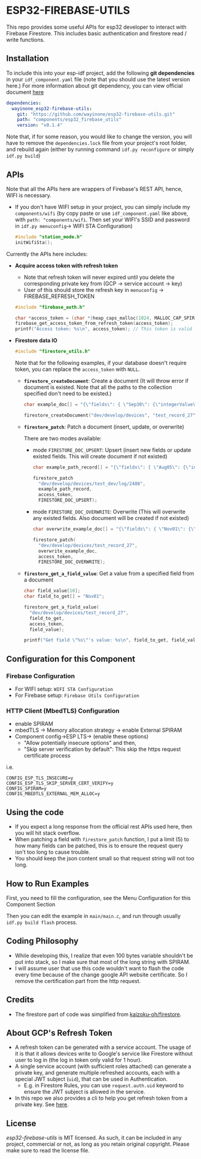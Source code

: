# ESP32-FIREBASE-UTILS

This repo provides some useful APIs for esp32 developer to interact with Firebase Firestore.
This includes basic authentication and firestore read / write functions.

## Installation

To include this into your esp-idf project, add the following **git dependencies** in your `idf_component.yaml` file (note that you should use the latest version here.) For more information about git dependency, you can view official document [here](https://docs.espressif.com/projects/idf-component-manager/en/latest/reference/manifest_file.html#component-dependencies)

```yaml
dependencies:
  wayinone_esp32-firebase-utils:
    git: "https://github.com/wayinone/esp32-firebase-utils.git"
    path: "components/esp32_firebase_utils"
    version: "v0.1.4"
```

Note that, if for some reason, you would like to change the version, you will have to remove the `dependencies.lock` file from your project's root folder, and rebuild again (either by running command `idf.py reconfigure` or simply `idf.py build`)

## APIs

Note that all the APIs here are wrappers of Firebase's REST API, hence, WIFI is necessary. 
  * If you don't have WIFI setup in your project, you can simply include my `components/wifi` (by copy paste or use `idf_component.yaml` like above, with `path: "components/wifi`. Then set your WIFI's SSID and password in `idf.py menuconfig`-> WIFI STA Configuration)
  
    ```cpp
    #include "station_mode.h"
    initWifiSta();
    ```

Currently the APIs here includes:

* **Acquire access token with refresh token**
  * Note that refresh token will never expired until you delete the corresponding private key from (GCP -> service account -> key)
  * User of this should store the refresh key in `menuconfig` -> FIREBASE_REFRESH_TOKEN
  
  ```cpp
  #include "firebase_auth.h"

  char *access_token = (char *)heap_caps_malloc(1024, MALLOC_CAP_SPIRAM);
  firebase_get_access_token_from_refresh_token(access_token);
  printf("Access token: %s\n", access_token); // This token is valid for 1 hour
  ```

* **Firestore data IO**
  
  ```cpp
  #include "firestore_utils.h"
  ```

  Note that for the following examples, if your database doesn't require token, you can replace the `access_token` with `NULL`.
  * **`firestore_createDocument`**: Create a document (It will throw error if document is existed. Note that all the paths to the collection specified don't need to be existed.)
  
    ```cpp
    char example_doc[] = "{\"fields\": { \"Sep30\": {\"integerValue\": \"1000\"}}}";

    firestore_createDocument("dev/develop/devices", "test_record_27", example_doc, access_token);
    ```

  * **`firestore_patch`**: Patch a document (insert, update, or overwrite)
    
    There are two modes available:
    * mode `FIRESTORE_DOC_UPSERT`:  Upsert (insert new fields or update existed fields. This will create document if not existed)
  
      ```cpp
      char example_path_record[] = "{\"fields\": { \"Aug05\": {\"integerValue\": \"700\"}, \"Aug06\": {\"integerValue\": \"700\"}}}";

      firestore_patch
        "dev/develop/devices/test_dev/log/2408", 
        example_path_record, 
        access_token, 
        FIRESTORE_DOC_UPSERT);
      ```

    * mode `FIRESTORE_DOC_OVERWRITE`: Overwrite (This will overwrite any existed fields. Also document will be created if not existed)
  
      ```cpp
      char overwrite_example_doc[] = "{\"fields\": { \"Nov01\": {\"integerValue\": \"20\"}}}"; 

      firestore_patch(
        "dev/develop/devices/test_record_27", 
        overwrite_example_doc,
        access_token,
        FIRESTORE_DOC_OVERWRITE);
      ```

  * **`firestore_get_a_field_value`**: Get a value from a specified field from a document
  
    ```cpp
    char field_value[10];
    char field_to_get[] = "Nov01";
    
    firestore_get_a_field_value(
      "dev/develop/devices/test_record_27", 
      field_to_get, 
      access_token, 
      field_value);

    printf("Get field \"%s\"'s value: %s\n", field_to_get, field_value);
    ```

## Configuration for this Component

### Firebase Configuration

 * For WIFI setup: `WIFI STA Configuration`
 * For Firebase setup: `Firebase Utils Configuration`

### HTTP Client (MbedTLS) Configuration

* enable SPIRAM
* mbedTLS -> Memory allocation strategy -> enable External SPIRAM
* Component config->ESP LTS-> (enable these options) 
  * "Allow potentially insecure options" and then, 
  * "Skip server verification by default": This skip the https request certificate process

i.e.

```
CONFIG_ESP_TLS_INSECURE=y
CONFIG_ESP_TLS_SKIP_SERVER_CERT_VERIFY=y
CONFIG_SPIRAM=y
CONFIG_MBEDTLS_EXTERNAL_MEM_ALLOC=y
```

## Using the code

* If you expect a long response from the official rest APIs used here, then you will hit stack overflow.
* When patching a field with `firestore_patch` function, I put a limit (5) to how many fields can be patched, this is to ensure the request query isn't too long to cause trouble.
* You should keep the json content small so that request string will not too long. 

## How to Run Examples

First, you need to fill the configuration, see the Menu Configuration for this Component Section

Then you can edit the example in `main/main.c`, and run through usually `idf.py build flash` process.

## Coding Philosophy

* While developing this, I realize that even 100 bytes variable shouldn't be put into stack, so I make sure that most of the long string with SPIRAM.
* I will assume user that use this code wouldn't want to flash the code every time because of the change google API website certificate. So I remove the certification part from the http request.

## Credits

* The firestore part of code was simplified from [kaizoku-oh/firestore](https://github.com/kaizoku-oh).

## About GCP's Refresh Token

* A refresh token can be generated with a service account. The usage of it is that it allows devices write to Google's service like Firestore without user to log in (the log in token only valid for 1 hour).
* A single service account (with sufficient roles attached) can generate a private key, and generate multiple refreshed accounts, each with a special JWT subject (`uid`), that can be used in Authentication.
  * E.g. in Firestore Rules, you can use `request.auth.uid` keyword to ensure the JWT subject is allowed in the service.
* In this repo we also provides a cli to help you get refresh token from a private key. See [here](gcp_auth/README.md).


## License

*esp32-firebase-utils* is MIT licensed. As such, it can be included in any project, commercial or not, as long as you retain original copyright. Please make sure to read the license file.